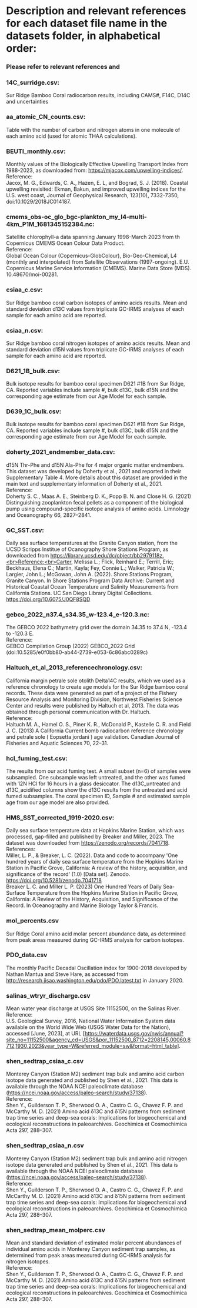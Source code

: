 # Description and relevant references for each dataset file name in the datasets folder, in alphabetical order:

### Please refer to relevant references and 

### 14C_surridge.csv:
Sur Ridge Bamboo Coral radiocarbon results, including CAMS#, F14C, D14C and uncertainties

### aa_atomic_CN_counts.csv: 
Table with the number of carbon and nitrogen atoms in one molecule of each amino acid (used for atomic THAA calculations). 

### BEUTI_monthly.csv: 
Monthly values of the Biologically Effective Upwelling Transport Index from 1988-2023, as downloaded from: https://mjacox.com/upwelling-indices/. <br>Reference:<br>Jacox, M. G., Edwards, C. A., Hazen, E. L, and Bograd, S. J. (2018). Coastal upwelling revisited: Ekman, Bakun, and improved upwelling indices for the U.S. west coast, Journal of Geophysical Research, 123(10), 7332-7350, doi:10.1029/2018JC014187.

### cmems_obs-oc_glo_bgc-plankton_my_l4-multi-4km_P1M_1681345152384.nc: 
Satellite chlorophyll-a data spanning January 1998-March 2023 from th Copernicus CMEMS Ocean Colour Data Product. <br>Reference:<br>Global Ocean Colour (Copernicus-GlobColour), Bio-Geo-Chemical, L4 (monthly and interpolated) from Satellite Observations (1997-ongoing). E.U. Copernicus Marine Service Information (CMEMS). Marine Data Store (MDS). 10.48670/moi-00281.

### csiaa_c.csv:
Sur Ridge bamboo coral carbon isotopes of amino acids results. Mean and standard deviation d13C values from triplicate GC-IRMS analyses of each sample for each amino acid are reported.  

### csiaa_n.csv:
Sur Ridge bamboo coral nitrogen isotopes of amino acids results. Mean and standard deviation d15N values from triplicate GC-IRMS analyses of each sample for each amino acid are reported.  

### D621_1B_bulk.csv:
Bulk isotope results for bamboo coral specimen D621 #1B from Sur Ridge, CA. Reported variables include sample #, bulk d13C, bulk d15N and the corresponding age estimate from our Age Model for each sample. 

### D639_1C_bulk.csv:
Bulk isotope results for bamboo coral specimen D621 #1B from Sur Ridge, CA. Reported variables include sample #, bulk d13C, bulk d15N and the corresponding age estimate from our Age Model for each sample. 

### doherty_2021_endmember_data.csv:
d15N Thr-Phe and d15N Ala-Phe for 4 major organic matter endmembers. This dataset was developed by Doherty et al., 2021 and reported in their Supplementary Table 4. More details about this dataset are provided in the main text and supplementary information of Doherty et al., 2021.<br>Reference:<br> Doherty S. C., Maas A. E., Steinberg D. K., Popp B. N. and Close H. G. (2021) Distinguishing zooplankton fecal pellets as a component of the biological pump using compound-specific isotope analysis of amino acids. Limnology and Oceanography 66, 2827–2841.

### GC_SST.csv:
Daily sea surface temperatures at the Granite Canyon station, from the UCSD Scripps Institue of Ocanography Shore Stations Program, as downloaded from https://library.ucsd.edu/dc/object/bb2979118z.<br>Reference:<br>Carter, Melissa L.; Flick, Reinhard E.; Terrill, Eric; Beckhaus, Elena C.; Martin, Kayla; Fey, Connie L.; Walker, Patricia W.; Largier, John L.; McGowan, John A. (2022). Shore Stations Program, Granite Canyon. In Shore Stations Program Data Archive: Current and Historical Coastal Ocean Temperature and Salinity Measurements from California Stations. UC San Diego Library Digital Collections. https://doi.org/10.6075/J0QF8SQD

### gebco_2022_n37.4_s34.35_w-123.4_e-120.3.nc:
The GEBCO 2022 bathymetry grid over the domain 34.35 to 37.4 N, -123.4 to -120.3 E. <br>Reference:<br>GEBCO Compilation Group (2022) GEBCO_2022 Grid (doi:10.5285/e0f0bb80-ab44-2739-e053-6c86abc0289c)

### Haltuch_et_al_2013_referencechronology.csv:
California margin petrale sole otolith Delta14C results, which we used as a reference chronology to create age models for the Sur Ridge bamboo coral records. These data were generated as part of a project of the Fishery Resource Analysis and Monitoring Division, Northwest Fisheries Science Center and results were published by Haltuch et al, 2013. The data was obtained through personal communication with Dr. Haltuch. <br>Reference:<br>Haltuch M. A., Hamel O. S., Piner K. R., McDonald P., Kastelle C. R. and Field J. C. (2013) A California Current bomb radiocarbon reference chronology and petrale sole ( Eopsetta jordani ) age validation. Canadian Journal of Fisheries and Aquatic Sciences 70, 22–31.

### hcl_fuming_test.csv:
The results from our acid fuming test. A small subset (n=6) of samples were subsampled. One subsample was left untreated, and the other was fumed with 12N HCl for 16 hours in a glass desiccator. The d13C_untreated and d13C_acidified columns show the d13C results from the untreated and acid fumed subsamples. The coral specimen ID, Sample # and estimated sample age from our age model are also provided. 

### HMS_SST_corrected_1919-2020.csv:
Daily sea surface temperature data at Hopkins Marine Station, which was processed, gap-filled and published by Breaker and Miller, 2023. The dataset was downloaded from https://zenodo.org/records/7041718. <br>References:<br>Miller, L. P., & Breaker, L. C. (2022). Data and code to accompany 'One hundred years of daily sea surface temperature from the Hopkins Marine Station in Pacific Grove, California: A review of the history, acquisition, and significance of the record' (1.0) [Data set]. Zenodo. https://doi.org/10.5281/zenodo.7041718<br>Breaker L. C. and Miller L. P. (2023) One Hundred Years of Daily Sea-Surface Temperature from the Hopkins Marine Station in Pacific Grove, California: A Review of the History, Acquisition, and Significance of the Record. In Oceanography and Marine Biology Taylor & Francis.

### mol_percents.csv
Sur Ridge Coral amino acid molar percent abundance data, as determined from peak areas measured during GC-IRMS analysis for carbon isotopes. 

### PDO_data.csv
The monthly Pacific Decadal Oscillation index for 1900-2018 developed by Nathan Mantua and Steve Hare, as accessed from http://research.jisao.washington.edu/pdo/PDO.latest.txt in January 2020. 

### salinas_wtryr_discharge.csv
Mean water year discharge at USGS Site 11152500, on the Salinas River.
<br>Reference:<br>U.S. Geological Survey, 2016, National Water Information System data available on the World Wide Web (USGS Water Data for the Nation), accessed [June, 2023], at URL [https://waterdata.usgs.gov/nwis/annual?site_no=11152500&agency_cd=USGS&por_11152500_8712=2208145,00060,8712,1930,2023&year_type=W&referred_module=sw&format=html_table].

### shen_sedtrap_csiaa_c.csv
Monterey Canyon (Station M2) sediment trap bulk and amino acid carbon isotope data generated and published by Shen et al., 2021. This data is available through the NOAA NCEI paleoclimate database (https://ncei.noaa.gov/access/paleo-search/study/37138).<br>Reference:<br>Shen Y., Guilderson T. P., Sherwood O. A., Castro C. G., Chavez F. P. and McCarthy M. D. (2021) Amino acid δ13C and δ15N patterns from sediment trap time series and deep-sea corals: Implications for biogeochemical and ecological reconstructions in paleoarchives. Geochimica et Cosmochimica Acta 297, 288–307.

### shen_sedtrap_csiaa_n.csv
Monterey Canyon (Station M2) sediment trap bulk and amino acid nitrogen isotope data generated and published by Shen et al., 2021. This data is available through the NOAA NCEI paleoclimate database (https://ncei.noaa.gov/access/paleo-search/study/37138).<br>Reference:<br>Shen Y., Guilderson T. P., Sherwood O. A., Castro C. G., Chavez F. P. and McCarthy M. D. (2021) Amino acid δ13C and δ15N patterns from sediment trap time series and deep-sea corals: Implications for biogeochemical and ecological reconstructions in paleoarchives. Geochimica et Cosmochimica Acta 297, 288–307.

### shen_sedtrap_mean_molperc.csv
Mean and standard deviation of estimated molar percent abundances of individual amino acids in Monterey Canyon sediment trap samples, as determined from peak areas measured during GC-IRMS analysis for nitrogen isotopes.<br>Reference:<br>Shen Y., Guilderson T. P., Sherwood O. A., Castro C. G., Chavez F. P. and McCarthy M. D. (2021) Amino acid δ13C and δ15N patterns from sediment trap time series and deep-sea corals: Implications for biogeochemical and ecological reconstructions in paleoarchives. Geochimica et Cosmochimica Acta 297, 288–307.

